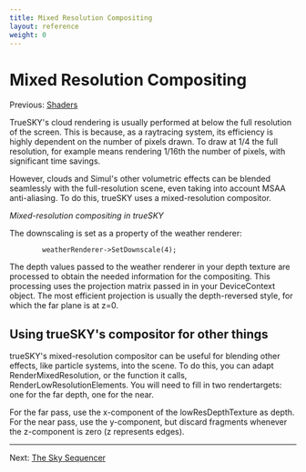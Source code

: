 ```yaml
---
title: Mixed Resolution Compositing
layout: reference
weight: 0
---
```

Mixed Resolution Compositing
=======
Previous: <a href="shaders">Shaders</a>

TrueSKY's cloud rendering is usually performed at below the full resolution of the screen. This is because, as a raytracing system, its
efficiency is highly dependent on the number of pixels drawn. To draw at 1/4 the full resolution, for example means rendering 1/16th the
number of pixels, with significant time savings.

However, clouds and Simul's other volumetric effects can be blended seamlessly with the full-resolution scene, even taking into account MSAA
anti-aliasing. To do this, trueSKY uses a mixed-resolution compositor.



*Mixed-resolution compositing in trueSKY*


The downscaling is set as a property of the weather renderer:

~~~~~~~~~~~~~~~{.c}
        weatherRenderer->SetDownscale(4);
~~~~~~~~~~~~~~~

The depth values passed to the weather renderer in your depth texture are processed to obtain the needed information for the compositing. This processing uses the projection matrix passed in in your DeviceContext object. The most efficient projection is usually the depth-reversed style, for which the far plane is at z=0.

<h2>Using trueSKY's compositor for other things</h2>
trueSKY's mixed-resolution compositor can be useful for blending other effects, like particle systems, into the scene.
To do this, you can adapt RenderMixedResolution, or the function it calls, RenderLowResolutionElements. You will need to fill in two rendertargets: one for the far depth, one for the near.

For the far pass, use the x-component of the lowResDepthTexture as depth. For the near pass, use the y-component, but discard fragments whenever the z-component is zero (z represents edges).

<hr>
Next: <a href="../sequencer">The Sky Sequencer</a>
